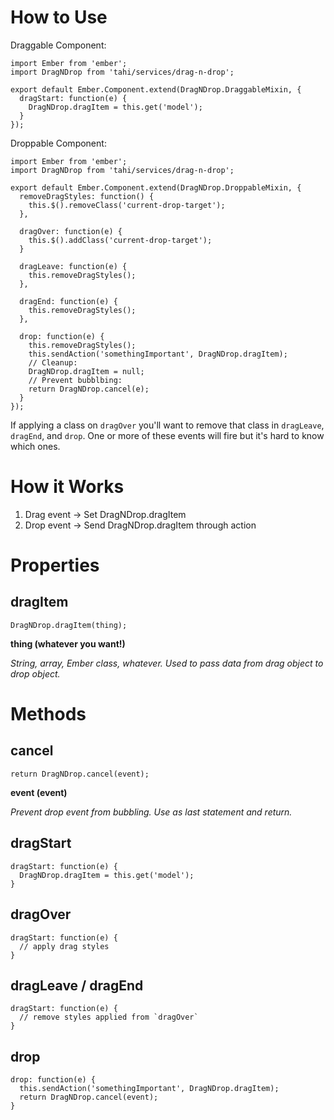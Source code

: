 # How to Use

Draggable Component:

```
import Ember from 'ember';
import DragNDrop from 'tahi/services/drag-n-drop';

export default Ember.Component.extend(DragNDrop.DraggableMixin, {
  dragStart: function(e) {
    DragNDrop.dragItem = this.get('model');
  }
});
```

Droppable Component:

```
import Ember from 'ember';
import DragNDrop from 'tahi/services/drag-n-drop';

export default Ember.Component.extend(DragNDrop.DroppableMixin, {
  removeDragStyles: function() {
    this.$().removeClass('current-drop-target');
  },

  dragOver: function(e) {
    this.$().addClass('current-drop-target');
  }

  dragLeave: function(e) {
    this.removeDragStyles();
  },

  dragEnd: function(e) {
    this.removeDragStyles();
  },

  drop: function(e) {
    this.removeDragStyles();
    this.sendAction('somethingImportant', DragNDrop.dragItem);
    // Cleanup:
    DragNDrop.dragItem = null;
    // Prevent bubblbing:
    return DragNDrop.cancel(e);
  }
});
```

If applying a class on `dragOver` you'll want to remove that class in `dragLeave`, `dragEnd`, and `drop`. One or more of these events will fire but it's hard to know which ones.


# How it Works

1. Drag event -> Set DragNDrop.dragItem
1. Drop event -> Send DragNDrop.dragItem through action

# Properties

## dragItem

```
DragNDrop.dragItem(thing);
```

**thing (whatever you want!)**

*String, array, Ember class, whatever. Used to pass data from drag object to drop object.*

# Methods

## cancel

```
return DragNDrop.cancel(event);
```

**event (event)**

*Prevent drop event from bubbling. Use as last statement and return.*


## dragStart

```
dragStart: function(e) {
  DragNDrop.dragItem = this.get('model');
}
```

## dragOver

```
dragStart: function(e) {
  // apply drag styles
}
```

## dragLeave / dragEnd

```
dragStart: function(e) {
  // remove styles applied from `dragOver`
}
```

## drop

```
drop: function(e) {
  this.sendAction('somethingImportant', DragNDrop.dragItem);
  return DragNDrop.cancel(event);
}
```